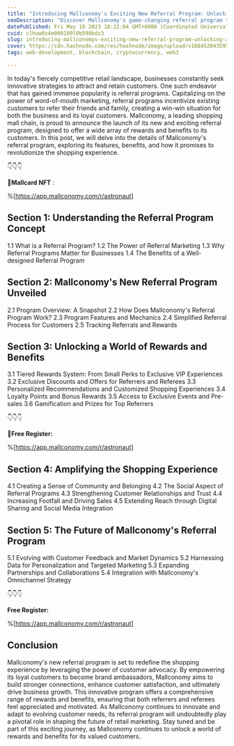 ```yaml
---
title: "Introducing Mallconomy's Exciting New Referral Program: Unlocking a World of Rewards and Benefits"
seoDescription: "Discover Mallconomy's game-changing referral program that rewards customers for sharing their shopping experiences."
datePublished: Fri May 19 2023 18:22:04 GMT+0000 (Coordinated Universal Time)
cuid: clhuw0z4e000109l0b598bdz3
slug: introducing-mallconomys-exciting-new-referral-program-unlocking-a-world-of-rewards-and-benefits
cover: https://cdn.hashnode.com/res/hashnode/image/upload/v1684520435952/3109be03-7ec5-4b20-aa08-5cce03ab4277.png
tags: web-development, blockchain, cryptocurrency, web3

---
```


In today's fiercely competitive retail landscape, businesses constantly seek innovative strategies to attract and retain customers. One such endeavor that has gained immense popularity is referral programs. Capitalizing on the power of word-of-mouth marketing, referral programs incentivize existing customers to refer their friends and family, creating a win-win situation for both the business and its loyal customers. Mallconomy, a leading shopping mall chain, is proud to announce the launch of its new and exciting referral program, designed to offer a wide array of rewards and benefits to its customers. In this post, we will delve into the details of Mallconomy's referral program, exploring its features, benefits, and how it promises to revolutionize the shopping experience.

👇👇👇

**🎉Mallcard NFT** :

%[https://app.mallconomy.com/r/astronaut] 

## **Section 1: Understanding the Referral Program Concept**

1.1 What is a Referral Program? 1.2 The Power of Referral Marketing 1.3 Why Referral Programs Matter for Businesses 1.4 The Benefits of a Well-designed Referral Program

## **Section 2: Mallconomy's New Referral Program Unveiled**

2.1 Program Overview: A Snapshot 2.2 How Does Mallconomy's Referral Program Work? 2.3 Program Features and Mechanics 2.4 Simplified Referral Process for Customers 2.5 Tracking Referrals and Rewards

## **Section 3: Unlocking a World of Rewards and Benefits**

3.1 Tiered Rewards System: From Small Perks to Exclusive VIP Experiences 3.2 Exclusive Discounts and Offers for Referrers and Referees 3.3 Personalized Recommendations and Customized Shopping Experiences 3.4 Loyalty Points and Bonus Rewards 3.5 Access to Exclusive Events and Pre-sales 3.6 Gamification and Prizes for Top Referrers

👇👇👇

**🎉Free Register:**

%[https://app.mallconomy.com/r/astronaut] 

## **Section 4: Amplifying the Shopping Experience**

4.1 Creating a Sense of Community and Belonging 4.2 The Social Aspect of Referral Programs 4.3 Strengthening Customer Relationships and Trust 4.4 Increasing Footfall and Driving Sales 4.5 Extending Reach through Digital Sharing and Social Media Integration

## **Section 5: The Future of Mallconomy's Referral Program**

5.1 Evolving with Customer Feedback and Market Dynamics 5.2 Harnessing Data for Personalization and Targeted Marketing 5.3 Expanding Partnerships and Collaborations 5.4 Integration with Mallconomy's Omnichannel Strategy

👇👇👇

**Free Register:**

%[https://app.mallconomy.com/r/astronaut] 

## **Conclusion**

Mallconomy's new referral program is set to redefine the shopping experience by leveraging the power of customer advocacy. By empowering its loyal customers to become brand ambassadors, Mallconomy aims to build stronger connections, enhance customer satisfaction, and ultimately drive business growth. This innovative program offers a comprehensive range of rewards and benefits, ensuring that both referrers and referees feel appreciated and motivated. As Mallconomy continues to innovate and adapt to evolving customer needs, its referral program will undoubtedly play a pivotal role in shaping the future of retail marketing. Stay tuned and be part of this exciting journey, as Mallconomy continues to unlock a world of rewards and benefits for its valued customers.